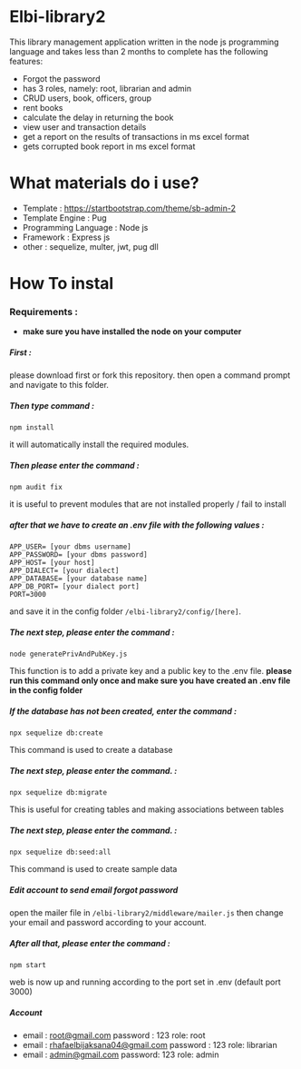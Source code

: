 # Elbi-library2
This library management application written in the node js programming language and takes less than 2 months to complete has the following features:
* Forgot the password
* has 3 roles, namely: root, librarian and admin
* CRUD users, book, officers, group
* rent books
* calculate the delay in returning the book
* view user and transaction details
* get a report on the results of transactions in ms excel format
* gets corrupted book report in ms excel format


# What materials do i use?
* Template :  https://startbootstrap.com/theme/sb-admin-2
* Template Engine : Pug
* Programming Language : Node js
* Framework : Express js
* other : sequelize, multer, jwt, pug dll


# How To instal
### Requirements :

* **make sure you have installed the node on your computer**

##### First : 
please download first or fork this repository. then open a command prompt and navigate to this folder.

##### Then type command : 

```
npm install
```

it will automatically install the required modules.
##### Then please enter the command : 
```
npm audit fix
```

it is useful to prevent modules that are not installed properly / fail to install
##### after that we have to create an .env file with the following values : 
```
APP_USER= [your dbms username]
APP_PASSWORD= [your dbms password]
APP_HOST= [your host]
APP_DIALECT= [your dialect]
APP_DATABASE= [your database name]
APP_DB_PORT= [your dialect port]
PORT=3000
```

and save it in the config folder `/elbi-library2/config/[here]`.


##### The next step, please enter the command : 
```
node generatePrivAndPubKey.js 
```

This function is to add a private key and a public key to the .env file.
**please run this command only once and make sure you have created an .env file in the config folder**

##### If the database has not been created, enter the command : 
```
npx sequelize db:create
```

This command is used to create a database

##### The next step, please enter the command. : 
```
npx sequelize db:migrate
```
This is useful for creating tables and making associations between tables

##### The next step, please enter the command. : 
```
npx sequelize db:seed:all
```

This command is used to create sample data

##### Edit account to send email forgot password

open the mailer file in `/elbi-library2/middleware/mailer.js`
then change your email and password according to your account.

##### After all that, please enter the command : 
```
npm start
```

web is now up and running according to the port set in .env (default port 3000)

##### Account 
* email : root@gmail.com 
  password : 123
  role: root
* email : rhafaelbijaksana04@gmail.com 
  password : 123
  role: librarian
* email : admin@gmail.com
  password: 123
  role: admin
